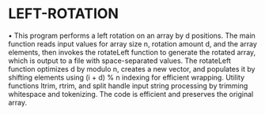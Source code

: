 # LEFT-ROTATION
•	This program performs a left rotation on an array by d positions. The main function reads input values for array size n, rotation amount d, and the array elements, then invokes the rotateLeft function to generate the rotated array, which is output to a file with space-separated values. The rotateLeft function optimizes d by modulo n, creates a new vector, and populates it by shifting elements using (i + d) % n indexing for efficient wrapping. Utility functions ltrim, rtrim, and split handle input string processing by trimming whitespace and tokenizing. The code is efficient and preserves the original array.
